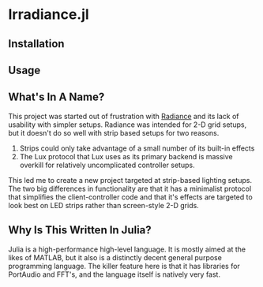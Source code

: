# Irradiance.jl
## Installation

## Usage

## What's In A Name?
This project was started out of frustration with [Radiance](https://github.com/zbanks/Radiance) and its lack of usability with simpler setups.  Radiance was intended for 2-D grid setups, but it doesn't do so well with strip based setups for two reasons.
1. Strips could only take advantage of a small number of its built-in effects
2. The Lux protocol that Lux uses as its primary backend is massive overkill for relatively uncomplicated controller setups.

This led me to create a new project targeted at strip-based lighting setups.  The two big differences in functionality are that it has a minimalist protocol that simplifies the client-controller code and that it's effects are targeted to look best on LED strips rather than screen-style 2-D grids.

## Why Is This Written In Julia?
Julia is a high-performance high-level language.  It is mostly aimed at the likes of MATLAB, but it also is a distinctly decent general purpose programming language.  The killer feature here is that it has libraries for PortAudio and FFT's, and the language itself is natively very fast.
